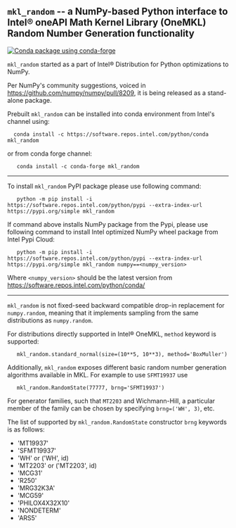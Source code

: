 ## `mkl_random` -- a NumPy-based Python interface to Intel® oneAPI Math Kernel Library (OneMKL) Random Number Generation functionality
[![Conda package using conda-forge](https://github.com/IntelPython/mkl_random/actions/workflows/conda-package-cf.yml/badge.svg)](https://github.com/IntelPython/mkl_random/actions/workflows/conda-package-cf.yml)

`mkl_random` started as a part of Intel® Distribution for Python optimizations to NumPy.

Per NumPy's community suggestions, voiced in https://github.com/numpy/numpy/pull/8209, it is being released as a
stand-alone package.

Prebuilt `mkl_random` can be installed into conda environment from Intel's channel using:

```
  conda install -c https://software.repos.intel.com/python/conda mkl_random
```

or from conda forge channel:

```
   conda install -c conda-forge mkl_random
```

---

To install `mkl_random` PyPI package please use following command:

```
   python -m pip install -i https://software.repos.intel.com/python/pypi --extra-index-url https://pypi.org/simple mkl_random
```

If command above installs NumPy package from the Pypi, please use following command to install Intel optimized NumPy wheel package from Intel Pypi Cloud:

```
   python -m pip install -i https://software.repos.intel.com/python/pypi --extra-index-url https://pypi.org/simple mkl_random numpy==<numpy_version>
```

Where `<numpy_version>` should be the latest version from https://software.repos.intel.com/python/conda/

---

`mkl_random` is not fixed-seed backward compatible drop-in replacement for `numpy.random`, meaning that it implements sampling from the same distributions as `numpy.random`.

For distributions directly supported in Intel® OneMKL, `method` keyword is supported:

```
   mkl_random.standard_normal(size=(10**5, 10**3), method='BoxMuller')
```

Additionally, `mkl_random` exposes different basic random number generation algorithms available in MKL. For example to use `SFMT19937` use

```
   mkl_random.RandomState(77777, brng='SFMT19937')
```

For generator families, such that `MT2203` and Wichmann-Hill, a particular member of the family can be chosen by specifying ``brng=('WH', 3)``, etc.

The list of supported by `mkl_random.RandomState` constructor `brng` keywords is as follows:

  * 'MT19937'
  * 'SFMT19937'
  * 'WH' or ('WH', id)
  * 'MT2203' or ('MT2203', id)
  * 'MCG31'
  * 'R250'
  * 'MRG32K3A'
  * 'MCG59'
  * 'PHILOX4X32X10'
  * 'NONDETERM'
  * 'ARS5'
